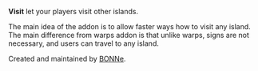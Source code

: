 **Visit** let your players visit other islands.

The main idea of the addon is to allow faster ways how to visit any island. The main difference from warps addon is that unlike warps, signs are not necessary, and users can travel to any island.

Created and maintained by [BONNe](https://github.com/BONNe).